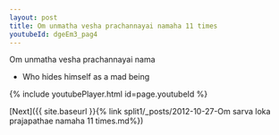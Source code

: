 ```yaml
---
layout: post
title: Om unmatha vesha prachannayai namaha 11 times
youtubeId: dgeEm3_pag4
---
```

 
 
Om unmatha vesha prachannayai nama 
 
 -  Who hides himself as a mad being 
 
  
 
  
 
 
 
 
 
 


{% include youtubePlayer.html id=page.youtubeId %}
 
[Next]({{ site.baseurl }}{% link  split1/_posts/2012-10-27-Om sarva loka prajapathae namaha 11 times.md%})
 
